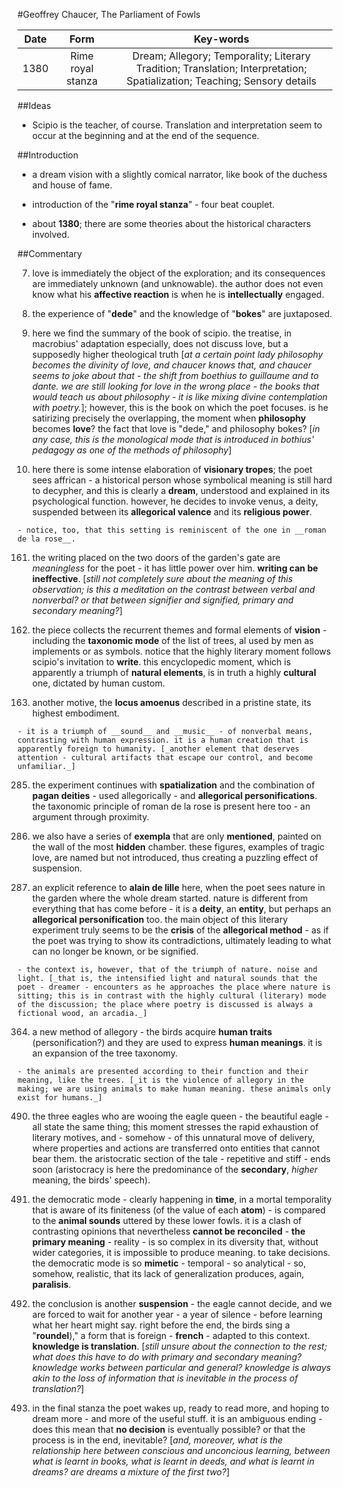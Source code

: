 #Geoffrey Chaucer, The Parliament of Fowls

|Date|Form|Key-words|
|:---:|:---:|:---:|
|1380|Rime royal stanza|Dream; Allegory; Temporality; Literary Tradition; Translation; Interpretation; Spatialization; Teaching; Sensory details|

##Ideas

- Scipio is the teacher, of course. Translation and interpretation seem to occur at the beginning and at the end of the sequence.

##Introduction

- a dream vision with a slightly comical narrator, like book of the duchess and house of fame.

- introduction of the "__rime royal stanza__" - four beat couplet.

- about __1380__; there are some theories about the historical characters involved.

##Commentary

7. love is immediately the object of the exploration; and its consequences are immediately unknown (and unknowable). the author does not even know what his __affective reaction__ is when he is __intellectually__ engaged.

11. the experience of "__dede__" and the knowledge of "__bokes__" are juxtaposed.

84. here we find the summary of the book of scipio. the treatise, in macrobius' adaptation especially, does not discuss love, but a supposedly higher theological truth [_at a certain point lady philosophy becomes the divinity of love, and chaucer knows that, and chaucer seems to joke about that - the shift from boethius to guillaume and to dante. we are still looking for love in the wrong place - the books that would teach us about philosophy - it is like mixing divine contemplation with poetry._]; however, this is the book on which the poet focuses. is he satirizing precisely the overlapping, the moment when __philosophy__ becomes __love__? the fact that love is "dede," and philosophy bokes? [_in any case, this is the monological mode that is introduced in bothius' pedagogy as one of the methods of philosophy_]

126. here there is some intense elaboration of __visionary tropes__; the poet sees affrican - a historical person whose symbolical meaning is still hard to decypher, and this is clearly a __dream__, understood and explained in its psychological function. however, he decides to invoke venus, a deity, suspended between its __allegorical valence__ and its __religious power__.

	- notice, too, that this setting is reminiscent of the one in __roman de la rose__.

161. the writing placed on the two doors of the garden's gate are _meaningless_ for the poet - it has little power over him. __writing can be ineffective__. [_still not completely sure about the meaning of this observation; is this a meditation on the contrast between verbal and nonverbal? or that between signifier and signified, primary and secondary meaning?_]

176. the piece collects the recurrent themes and formal elements of __vision__ - including the __taxonomic mode__ of the list of trees, al used by men as implements or as symbols. notice that the highly literary moment follows scipio's invitation to __write__. this encyclopedic moment, which is apparently a triumph of __natural elements__, is in truth a highly __cultural__ one, dictated by human custom.

210. another motive, the __locus amoenus__ described in a pristine state, its highest embodiment.

	- it is a triumph of __sound__ and __music__ - of nonverbal means, contrasting with human expression. it is a human creation that is apparently foreign to humanity. [_another element that deserves attention - cultural artifacts that escape our control, and become unfamiliar._]

285. the experiment continues with __spatialization__ and the combination of __pagan deities__ - used allegorically - and __allegorical personifications__. the taxonomic principle of roman de la rose is present here too - an argument through proximity.

294. we also have a series of __exempla__ that are only __mentioned__, painted on the wall of the most __hidden__ chamber. these figures, examples of tragic love, are named but not introduced, thus creating a puzzling effect of suspension.

322. an explicit reference to __alain de lille__ here, when the poet sees nature in the garden where the whole dream started. nature is different from everything that has come before - it is a __deity__, an __entity__, but perhaps an __allegorical personification__ too. the main object of this literary experiment truly seems to be the __crisis__ of the __allegorical method__ - as if the poet was trying to show its contradictions, ultimately leading to what can no longer be known, or be signified.

	- the context is, however, that of the triumph of nature. noise and light. [_that is, the intensified light and natural sounds that the poet - dreamer - encounters as he approaches the place where nature is sitting; this is in contrast with the highly cultural (literary) mode of the discussion; the place where poetry is discussed is always a fictional wood, an arcadia._]

364. a new method of allegory - the birds acquire __human traits__ (personification?) and they are used to express __human meanings__. it is an expansion of the tree taxonomy.

	- the animals are presented according to their function and their meaning, like the trees. [_it is the violence of allegory in the making; we are using animals to make human meaning. these animals only exist for humans._]

490. the three eagles who are wooing the eagle queen - the beautiful eagle - all state the same thing; this moment stresses the rapid exhaustion of literary motives, and - somehow - of this unnatural move of delivery, where properties and actions are transferred onto entities that cannot bear them. the aristocratic section of the tale - repetitive and stiff - ends soon (aristocracy is here the predominance of the __secondary__, _higher_ meaning, the birds' speech).

595. the democratic mode - clearly happening in __time__, in a mortal temporality that is aware of its finiteness (of the value of each __atom__) - is compared to the __animal sounds__ uttered by these lower fowls. it is a clash of contrasting opinions that nevertheless __cannot be reconciled__ - __the primary meaning__ - reality - is so complex in its diversity that, without wider categories, it is impossible to produce meaning. to take decisions. the democratic mode is so __mimetic__ - temporal - so analytical - so, somehow, realistic, that its lack of generalization produces, again, __paralisis__.

679. the conclusion is another __suspension__ - the eagle cannot decide, and we are forced to wait for another year - a year of silence - before learning what her heart might say. right before the end, the birds sing a "__roundel__)," a form that is foreign - __french__ - adapted to this context. __knowledge is translation__. [_still unsure about the connection to the rest; what does this have to do with primary and secondary meaning? knowledge works between particular and general? knowledge is always akin to the loss of information that is inevitable in the process of translation?_]

699. in the final stanza the poet wakes up, ready to read more, and hoping to dream more - and more of the useful stuff. it is an ambiguous ending - does this mean that __no decision__ is eventually possible? or that the process is in the end, inevitable? [_and, moreover, what is the relationship here between conscious and unconcious learning, between what is learnt in books, what is learnt in deeds, and what is learnt in dreams? are dreams a mixture of the first two?_] 
